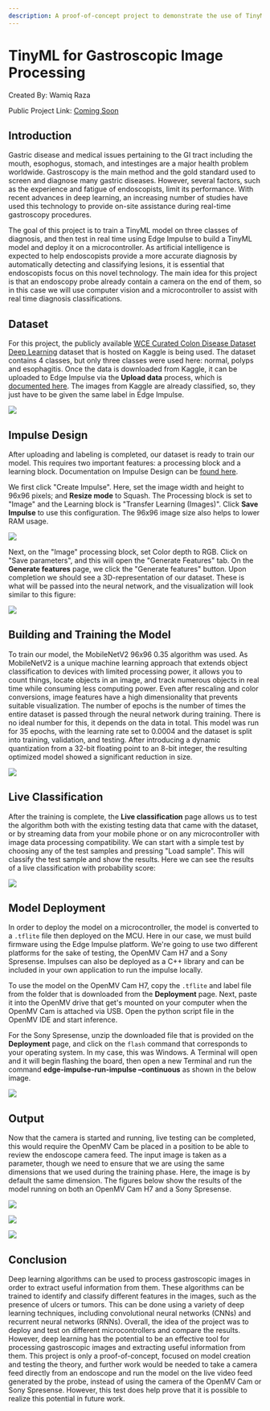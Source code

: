 ```yaml
---
description: A proof-of-concept project to demonstrate the use of TinyML in gastroscopic disease identification and diagnosis.
---
```


# TinyML for Gastroscopic Image Processing 

Created By:
Wamiq Raza 

Public Project Link:
[Coming Soon]()

## Introduction

Gastric disease and medical issues pertaining to the GI tract including the mouth, esophogus, stomach, and intestinges are a major health problem worldwide. Gastroscopy is the main method and the gold standard used to screen and diagnose many gastric diseases. However, several factors, such as the experience and fatigue of endoscopists, limit its performance. With recent advances in deep learning, an increasing number of studies have used this technology to provide on-site assistance during real-time gastroscopy procedures. 

The goal of this project is to train a TinyML model on three classes of diagnosis, and then test in real time using Edge Impulse to build a TinyML model and deploy it on a microcontroller. As artificial intelligence is expected to help endoscopists provide a more accurate diagnosis by automatically detecting and classifying lesions, it is essential that endoscopists focus on this novel technology. The main idea for this project is that an endoscopy probe already contain a camera on the end of them, so in this case we will use computer vision and a microcontroller to assist with real time diagnosis classifications. 

## Dataset

For this project, the publicly available [WCE Curated Colon Disease Dataset Deep Learning](https://www.kaggle.com/datasets/francismon/curated-colon-dataset-for-deep-learning) dataset that is hosted on Kaggle is being used. The dataset contains 4 classes, but only three classes were used here: normal, polyps and esophagitis. Once the data is downloaded from Kaggle, it can be uploaded to Edge Impulse via the **Upload data** process, which is [documented here](https://docs.edgeimpulse.com/docs/edge-impulse-studio/data-acquisition/uploader).  The images from Kaggle are already classified, so, they just have to be given the same label in Edge Impulse. 

![](.gitbook/assets/tinyml-gastroscopic-image-processing/data-acquisition.jpg)

## Impulse Design

After uploading and labeling is completed, our dataset is ready to train our model. This requires two important features: a processing block and a learning block. Documentation on Impulse Design can be [found here](https://docs.edgeimpulse.com/docs/edge-impulse-studio/create-impulse).

We first click "Create Impulse". Here, set the image width and height to 96x96 pixels; and **Resize mode** to Squash. The Processing block is set to "Image" and the Learning block is "Transfer Learning (Images)". Click **Save Impulse** to use this configuration. The 96x96 image size also helps to lower RAM usage.

![](.gitbook/assets/tinyml-gastroscopic-image-processing/impulse-design.jpg)

Next, on the "Image" processing block, set Color depth to RGB. Click on "Save parameters", and this will open the "Generate Features" tab. On the **Generate features** page, we click the "Generate features" button. Upon completion we should see a 3D-representation of our dataset. These is what will be passed into the neural network, and the visualization will look similar to this figure:

![](.gitbook/assets/tinyml-gastroscopic-image-processing/generate-features.jpg)

## Building and Training the Model

To train our model, the MobileNetV2 96x96 0.35 algorithm was used. As MobileNetV2 is a unique machine learning approach that extends object classification to devices with limited processing power, it allows you to count things, locate objects in an image, and track numerous objects in real time while consuming less computing power. Even after rescaling and color conversions, image features have a high dimensionality that prevents suitable visualization. The number of epochs is the number of times the entire dataset is passed through the neural network during training. There is no ideal number for this, it depends on the data in total. This model was run for 35 epochs, with the learning rate set to 0.0004 and the dataset is split into training, validation, and testing. After introducing a dynamic quantization from a 32-bit floating point to an 8-bit integer, the resulting optimized model showed a significant reduction in size.

![](.gitbook/assets/tinyml-gastroscopic-image-processing/nn-settings.jpg)

## Live Classification

After the training is complete, the **Live classification** page allows us to test the algorithm both with the existing testing data that came with the dataset, or by streaming data from your mobile phone or on any microcontroller with image data processing compatibility. We can start with a simple test by choosing any of the test samples and pressing "Load sample". This will classify the test sample and show the results. Here we can see the results of a live classification with probability score:

![](.gitbook/assets/tinyml-gastroscopic-image-processing/live-classification.jpg)

## Model Deployment

In order to deploy the model on a microcontroller, the model is converted to a `.tflite` file then deployed on the MCU. Here in our case, we must build firmware using the Edge Impulse platform.  We're going to use two different platforms for the sake of testing, the OpenMV Cam H7 and a Sony Spresense. Impulses can also be deployed as a C++ library and can be included in your own application to run the impulse locally.

To use the model on the OpenMV Cam H7, copy the `.tflite` and label file from the folder that is downloaded from the **Deployment** page. Next, paste it into the OpenMV drive that get's mounted on your computer when the OpenMV Cam is attached via USB. Open the python script file in the OpenMV IDE and start inference. 

For the Sony Spresense, unzip the downloaded file that is provided on the **Deployment** page, and click on the `flash` command that corresponds to your operating system. In my case, this was Windows. A Terminal will open and it will begin flashing the board, then open a new Terminal and run the command **edge-impulse-run-impulse –continuous** as shown in the below image.

![](.gitbook/assets/tinyml-gastroscopic-image-processing/model-deployment.jpg)

## Output

Now that the camera is started and running, live testing can be completed, this would require the OpenMV Cam be placed in a position to be able to review the endoscope camera feed. The input image is taken as a parameter, though we need to ensure that we are using the same dimensions that we used during the training phase. Here, the image is by default the same dimension.  The figures below show the results of the model running on both an OpenMV Cam H7 and a Sony Spresense.

![](.gitbook/assets/tinyml-gastroscopic-image-processing/openmv-classification-1.jpg)

![](.gitbook/assets/tinyml-gastroscopic-image-processing/openmv-classification-2.jpg)

![](.gitbook/assets/tinyml-gastroscopic-image-processing/spresense-classification.jpg)

## Conclusion

Deep learning algorithms can be used to process gastroscopic images in order to extract useful information from them. These algorithms can be trained to identify and classify different features in the images, such as the presence of ulcers or tumors. This can be done using a variety of deep learning techniques, including convolutional neural networks (CNNs) and recurrent neural networks (RNNs). Overall, the idea of the project was to deploy and test on different microcontrollers and compare the results. However, deep learning has the potential to be an effective tool for processing gastroscopic images and extracting useful information from them. This project is only a proof-of-concept, focused on model creation and testing the theory, and further work would be needed to take a camera feed directly from an endoscope and run the model on the live video feed generated by the probe, instead of using the camera of the OpenMV Cam or Sony Spresense.  However, this test does help prove that it is possible to realize this potential in future work.



















